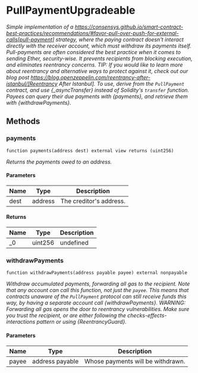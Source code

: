 # PullPaymentUpgradeable







*Simple implementation of a https://consensys.github.io/smart-contract-best-practices/recommendations/#favor-pull-over-push-for-external-calls[pull-payment] strategy, where the paying contract doesn&#39;t interact directly with the receiver account, which must withdraw its payments itself. Pull-payments are often considered the best practice when it comes to sending Ether, security-wise. It prevents recipients from blocking execution, and eliminates reentrancy concerns. TIP: If you would like to learn more about reentrancy and alternative ways to protect against it, check out our blog post https://blog.openzeppelin.com/reentrancy-after-istanbul/[Reentrancy After Istanbul]. To use, derive from the `PullPayment` contract, and use {_asyncTransfer} instead of Solidity&#39;s `transfer` function. Payees can query their due payments with {payments}, and retrieve them with {withdrawPayments}.*

## Methods

### payments

```solidity
function payments(address dest) external view returns (uint256)
```



*Returns the payments owed to an address.*

#### Parameters

| Name | Type | Description |
|---|---|---|
| dest | address | The creditor&#39;s address. |

#### Returns

| Name | Type | Description |
|---|---|---|
| _0 | uint256 | undefined |

### withdrawPayments

```solidity
function withdrawPayments(address payable payee) external nonpayable
```



*Withdraw accumulated payments, forwarding all gas to the recipient. Note that _any_ account can call this function, not just the `payee`. This means that contracts unaware of the `PullPayment` protocol can still receive funds this way, by having a separate account call {withdrawPayments}. WARNING: Forwarding all gas opens the door to reentrancy vulnerabilities. Make sure you trust the recipient, or are either following the checks-effects-interactions pattern or using {ReentrancyGuard}.*

#### Parameters

| Name | Type | Description |
|---|---|---|
| payee | address payable | Whose payments will be withdrawn. |




